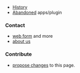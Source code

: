 

- [History](history)
- [Abandoned](abandoned) apps/plugin

### Contact

* [web form](https://groundforge.wordpress.com/) and more
* [about us](about-us)

### Contribute

* [propose changes]({{site.github.repository_url}}/edit/master/{{page.path}} "typo's, grammar, whatever") to this page.
